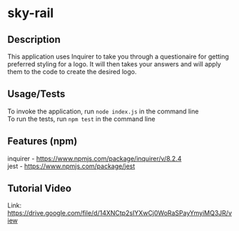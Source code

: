 # sky-rail

## Description
This application uses Inquirer to take you through a questionaire for getting preferred styling for a logo. It will then takes your answers and will apply them to the code to create the desired logo.

## Usage/Tests
To invoke the application, run `node index.js` in the command line  
To run the tests, run `npm test` in the command line

## Features (npm)
inquirer - https://www.npmjs.com/package/inquirer/v/8.2.4  
jest - https://www.npmjs.com/package/jest  

## Tutorial Video
Link: https://drive.google.com/file/d/14XNCtp2sIYXwCj0WoRaSPayYmyiMQ3JR/view